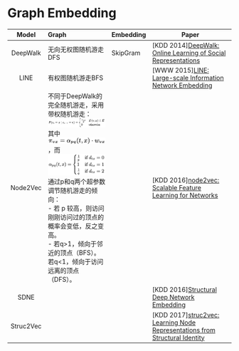 # Graph Embedding

|   Model   | Graph                                                                                                                                                                                                                                                                                                                                                                                                                                  | Embedding | Paper                                                                                                                   |
| :-------: | :------------------------------------------------------------------------------------------------------------------------------------------------------------------------------------------------------------------------------------------------------------------------------------------------------------------------------------------------------------------------------------------------------------------------------------- | :-------- | ----------------------------------------------------------------------------------------------------------------------- |
| DeepWalk | 无向无权图随机游走DFS                                                                                                                                                                                                                                                                                                                                                                                                                  | SkipGram  | [KDD 2014][DeepWalk: Online Learning of Social Representations](http://www.perozzi.net/publications/14_kdd_deepwalk.pdf)   |
|   LINE   | 有权图随机游走BFS                                                                                                                                                                                                                                                                                                                                                                                                                      |           | [WWW 2015][LINE: Large-scale Information Network Embedding](https://arxiv.org/pdf/1503.03578.pdf)                          |
| Node2Vec | 不同于DeepWalk的完全随机游走，采用带权随机游走：<br />![1694421858907](image/GraphEmbedding/1694421858907.png)<br />其中![1694421880608](image/GraphEmbedding/1694421880608.png)，而<br />![1694421900049](image/GraphEmbedding/1694421900049.png)<br />通过p和q两个超参数调节随机游走的倾向：<br />- 若 p 较高，则访问刚刚访问过的顶点的概率会变低，反之变高。<br />- 若q>1，倾向于邻近的顶点（BFS）。若q<1，倾向于访问远离的顶点（DFS）。 |           | [KDD 2016][node2vec: Scalable Feature Learning for Networks](https://www.kdd.org/kdd2016/papers/files/rfp0218-groverA.pdf) |
|   SDNE   |                                                                                                                                                                                                                                                                                                                                                                                                                                        |           | [KDD 2016][Structural Deep Network Embedding](https://www.kdd.org/kdd2016/papers/files/rfp0191-wangAemb.pdf)               |
| Struc2Vec |                                                                                                                                                                                                                                                                                                                                                                                                                                        |           | [KDD 2017][struc2vec: Learning Node Representations from Structural Identity](https://arxiv.org/pdf/1704.03165.pdf)        |
